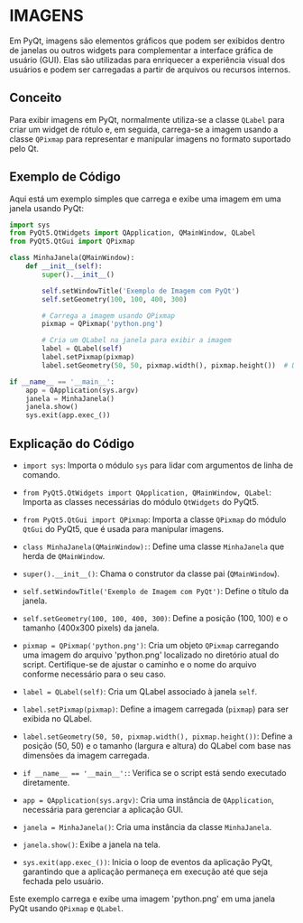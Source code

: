 # IMAGENS
Em PyQt, imagens são elementos gráficos que podem ser exibidos dentro de janelas ou outros widgets para complementar a interface gráfica de usuário (GUI). Elas são utilizadas para enriquecer a experiência visual dos usuários e podem ser carregadas a partir de arquivos ou recursos internos.

## Conceito
Para exibir imagens em PyQt, normalmente utiliza-se a classe `QLabel` para criar um widget de rótulo e, em seguida, carrega-se a imagem usando a classe `QPixmap` para representar e manipular imagens no formato suportado pelo Qt.

## Exemplo de Código
Aqui está um exemplo simples que carrega e exibe uma imagem em uma janela usando PyQt:

```python
import sys
from PyQt5.QtWidgets import QApplication, QMainWindow, QLabel
from PyQt5.QtGui import QPixmap

class MinhaJanela(QMainWindow):
    def __init__(self):
        super().__init__()

        self.setWindowTitle('Exemplo de Imagem com PyQt')
        self.setGeometry(100, 100, 400, 300)

        # Carrega a imagem usando QPixmap
        pixmap = QPixmap('python.png')

        # Cria um QLabel na janela para exibir a imagem
        label = QLabel(self)
        label.setPixmap(pixmap)
        label.setGeometry(50, 50, pixmap.width(), pixmap.height())  # Define posição e tamanho do label

if __name__ == '__main__':
    app = QApplication(sys.argv)
    janela = MinhaJanela()
    janela.show()
    sys.exit(app.exec_())
```

## Explicação do Código
- `import sys`: Importa o módulo `sys` para lidar com argumentos de linha de comando.
- `from PyQt5.QtWidgets import QApplication, QMainWindow, QLabel`: Importa as classes necessárias do módulo `QtWidgets` do PyQt5.
- `from PyQt5.QtGui import QPixmap`: Importa a classe `QPixmap` do módulo `QtGui` do PyQt5, que é usada para manipular imagens.
- `class MinhaJanela(QMainWindow):`: Define uma classe `MinhaJanela` que herda de `QMainWindow`.
- `super().__init__()`: Chama o construtor da classe pai (`QMainWindow`).
- `self.setWindowTitle('Exemplo de Imagem com PyQt')`: Define o título da janela.
- `self.setGeometry(100, 100, 400, 300)`: Define a posição (100, 100) e o tamanho (400x300 pixels) da janela.

- `pixmap = QPixmap('python.png')`: Cria um objeto `QPixmap` carregando uma imagem do arquivo 'python.png' localizado no diretório atual do script. Certifique-se de ajustar o caminho e o nome do arquivo conforme necessário para o seu caso.
- `label = QLabel(self)`: Cria um QLabel associado à janela `self`.
- `label.setPixmap(pixmap)`: Define a imagem carregada (`pixmap`) para ser exibida no QLabel.
- `label.setGeometry(50, 50, pixmap.width(), pixmap.height())`: Define a posição (50, 50) e o tamanho (largura e altura) do QLabel com base nas dimensões da imagem carregada.

- `if __name__ == '__main__':`: Verifica se o script está sendo executado diretamente.
- `app = QApplication(sys.argv)`: Cria uma instância de `QApplication`, necessária para gerenciar a aplicação GUI.
- `janela = MinhaJanela()`: Cria uma instância da classe `MinhaJanela`.
- `janela.show()`: Exibe a janela na tela.
- `sys.exit(app.exec_())`: Inicia o loop de eventos da aplicação PyQt, garantindo que a aplicação permaneça em execução até que seja fechada pelo usuário.

Este exemplo carrega e exibe uma imagem 'python.png' em uma janela PyQt usando `QPixmap` e `QLabel`. 